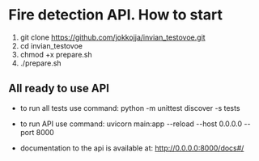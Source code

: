 # Fire detection API. How to start
1. git clone https://github.com/jokkojja/invian_testovoe.git
2. cd invian_testovoe
3. chmod +x prepare.sh
4. ./prepare.sh

## All ready to use API
* to run all tests use command: python -m unittest discover -s tests

* to run API use command: uvicorn main:app --reload --host 0.0.0.0 --port 8000
* documentation to the api is available at: http://0.0.0.0:8000/docs#/